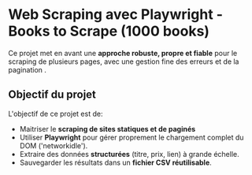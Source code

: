 # Web Scraping avec Playwright - Books to Scrape (1000 books)
Ce projet met en avant une **approche robuste, propre et fiable** pour le scraping de plusieurs pages, avec une gestion fine des erreurs et de la pagination .

## Objectif du projet 

L'objectif de ce projet est de:
- Maitriser le **scraping de sites statiques et de paginés**
- Utiliser **Playwright** pour gérer proprement le chargement complet du DOM ('networkidle').
- Extraire des données **structurées** (titre, prix, lien) à grande échelle.
- Sauvegarder les résultats dans un **fichier CSV réutilisable**. 
